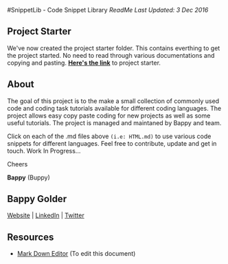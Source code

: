 <!--MarkDown Editor (use for live preview): 
https://jbt.github.io/markdown-editor-->

<!--
GitHub Markdown System:
https://help.github.com/articles/markdown-basics/
https://guides.github.com/features/mastering-markdown/
-->

#SnippetLib - Code Snippet Library
*ReadMe Last Updated: 3 Dec 2016*

## Project Starter
We've now created the project starter folder. This contains everthing to get the project started. No need to read through various documentations and copying and pasting. **[Here's the link](https://github.com/bappygolder/CodeLibrary/tree/master/Project%20Starter)** to project starter.  

## About
The goal of this project is to the make a small collection of commonly used code and coding task tutorials available for different coding languages. The project allows easy copy paste coding for new projects as well as some useful tutorials. The project is managed and maintaned by Bappy and team. 

Click on each of the .md files above ```(i.e: HTML.md)``` to use various code snippets for different languages. Feel free to contribute, update and get in touch. Work In Progress...

Cheers 

**Bappy** (Buppy)

## Bappy Golder <br/>
<a href="http://bappygolder.com/">Website</a>  |  <a href="https://github.com/bappygolder">LinkedIn</a> |  <a href="https://au.linkedin.com/in/bappygolder">Twitter</a>

## Resources
- [Mark Down Editor](https://jbt.github.io/markdown-editor) (To edit this document)